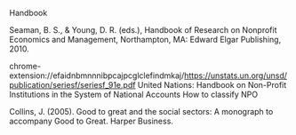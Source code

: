 Handbook

Seaman, B. S., & Young, D. R. (eds.), Handbook of Research on Nonprofit Economics and Management, Northampton, MA: Edward Elgar Publishing, 2010. 

chrome-extension://efaidnbmnnnibpcajpcglclefindmkaj/https://unstats.un.org/unsd/publication/seriesf/seriesf_91e.pdf
United Nations: Handbook on Non-Profit Institutions in the System of National Accounts
How to classify NPO


Collins, J. (2005). Good to great and the social sectors: A monograph to accompany Good to Great. Harper Business.
